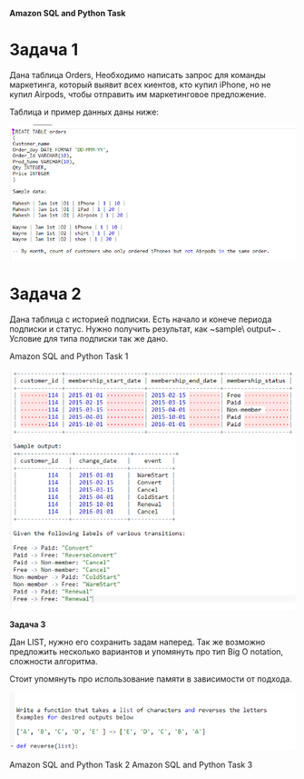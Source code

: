 **Amazon SQL and Python Task**

Задача 1
========

Дана таблица Orders, Необходимо написать запрос для команды
маркетинга, который выявит всех киентов, кто купил iPhone, но не купил
Airpods, чтобы отправить им маркетинговое предложение.

Таблица и пример данных даны ниже:

![](media/1.png)

Задача 2 
=========

Дана таблица с историей подписки. Есть начало и конече периода
подписки и статус. Нужно получить результат, как ~sample\ output~ .
Условие для типа подписки так же дано.

Amazon SQL and Python Task 1

![](media/2.png)

**Задача 3**

Дан LIST, нужно его сохранить задам наперед. Так же возможно
предложить несколько вариантов и упомянуть про тип Big O notation,
сложности алгоритма.

Стоит упомянуть про использование памяти в зависимости от подхода.

![](media/3.png)

Amazon SQL and Python Task 2 Amazon SQL and Python Task 3